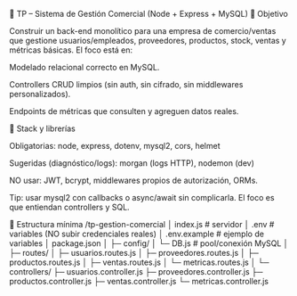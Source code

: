 📘 TP – Sistema de Gestión Comercial (Node + Express + MySQL)
🎯 Objetivo

Construir un back-end monolítico para una empresa de comercio/ventas que gestione usuarios/empleados, proveedores, productos, stock, ventas y métricas básicas.
El foco está en:

Modelado relacional correcto en MySQL.

Controllers CRUD limpios (sin auth, sin cifrado, sin middlewares personalizados).

Endpoints de métricas que consulten y agreguen datos reales.

🧱 Stack y librerías

Obligatorias: node, express, dotenv, mysql2, cors, helmet

Sugeridas (diagnóstico/logs): morgan (logs HTTP), nodemon (dev)

NO usar: JWT, bcrypt, middlewares propios de autorización, ORMs.

Tip: usar mysql2 con callbacks o async/await sin complicarla. El foco es que entiendan controllers y SQL.

📂 Estructura mínima
/tp-gestion-comercial
│  index.js                 # servidor
│  .env                     # variables (NO subir credenciales reales)
│  .env.example             # ejemplo de variables
│  package.json
│
├─ config/
│   └─ DB.js                # pool/conexión MySQL
│
├─ routes/
│   ├─ usuarios.routes.js
│   ├─ proveedores.routes.js
│   ├─ productos.routes.js
│   ├─ ventas.routes.js
│   └─ metricas.routes.js
│
└─ controllers/
    ├─ usuarios.controller.js
    ├─ proveedores.controller.js
    ├─ productos.controller.js
    ├─ ventas.controller.js
    └─ metricas.controller.js

